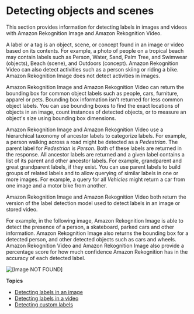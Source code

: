 # Detecting objects and scenes<a name="labels"></a>

This section provides information for detecting labels in images and videos with Amazon Rekognition Image and Amazon Rekognition Video\. 

 A label or a tag is an object, scene, or concept found in an image or video based on its contents\. For example, a photo of people on a tropical beach may contain labels such as Person, Water, Sand, Palm Tree, and Swimwear \(objects\), Beach \(scene\), and Outdoors \(concept\)\. Amazon Rekognition Video can also detect activities such as a person skiing or riding a bike\. Amazon Rekognition Image does not detect activities in images\.

Amazon Rekognition Image and Amazon Rekognition Video can return the bounding box for common object labels such as people, cars, furniture, apparel or pets\. Bounding box information isn't returned for less common object labels\. You can use bounding boxes to find the exact locations of objects in an image, count instances of detected objects, or to measure an object's size using bounding box dimensions\. 

Amazon Rekognition Image and Amazon Rekognition Video use a hierarchical taxonomy of ancestor labels to categorize labels\. For example, a person walking across a road might be detected as a *Pedestrian*\. The parent label for *Pedestrian* is *Person*\. Both of these labels are returned in the response\. All ancestor labels are returned and a given label contains a list of its parent and other ancestor labels\. For example, grandparent and great grandparent labels, if they exist\. You can use parent labels to build groups of related labels and to allow querying of similar labels in one or more images\. For example, a query for all *Vehicles* might return a car from one image and a motor bike from another\.

Amazon Rekognition Image and Amazon Rekognition Video both return the version of the label detection model used to detect labels in an image or stored video\.

For example, in the following image, Amazon Rekognition Image is able to detect the presence of a person, a skateboard, parked cars and other information\. Amazon Rekognition Image also returns the bounding box for a detected person, and other detected objects such as cars and wheels\. Amazon Rekognition Video and Amazon Rekognition Image also provide a percentage score for how much confidence Amazon Rekognition has in the accuracy of each detected label\. 

![\[Image NOT FOUND\]](http://docs.aws.amazon.com/rekognition/latest/dg/images/detect-scenes.jpg)

**Topics**
+ [Detecting labels in an image](labels-detect-labels-image.md)
+ [Detecting labels in a video](labels-detecting-labels-video.md)
+ [Detecting custom labels](labels-detecting-custom-labels.md)